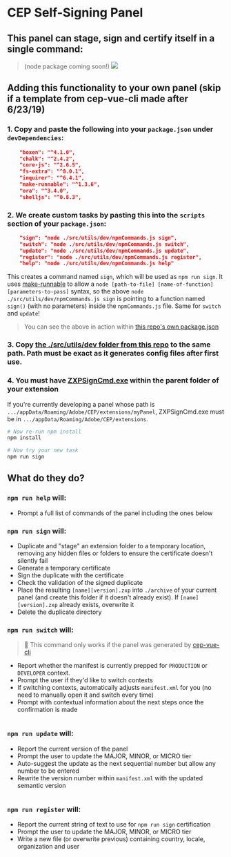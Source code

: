 # CEP Self-Signing Panel

## This panel can stage, sign and certify itself in a single command:

> (node package coming soon!)
> ![](https://thumbs.gfycat.com/GrimyGreatChimneyswift-size_restricted.gif)

## Adding this functionality to your own panel (skip if a template from cep-vue-cli made after 6/23/19)

### 1. Copy and paste the following into your `package.json` under `devDependencies`:

```json
    "boxen": "^4.1.0",
    "chalk": "^2.4.2",
    "core-js": "^2.6.5",
    "fs-extra": "^8.0.1",
    "inquirer": "^6.4.1",
    "make-runnable": "^1.3.6",
    "ora": "^3.4.0",
    "shelljs": "^0.8.3",
```

### 2. We create custom tasks by pasting this into the `scripts` section of your `package.json`:

```json
    "sign": "node ./src/utils/dev/npmCommands.js sign",
    "switch": "node ./src/utils/dev/npmCommands.js switch",
    "update": "node ./src/utils/dev/npmCommands.js update",
    "register": "node ./src/utils/dev/npmCommands.js register",
    "help": "node ./src/utils/dev/npmCommands.js help"
```

This creates a command named `sign`, which will be used as `npm run sign`. It uses [make-runnable](https://github.com/super-cache-money/make-runnable) to allow a `node [path-to-file] [name-of-function] [parameters-to-pass]` syntax, so the above `node ./src/utils/dev/npmCommands.js sign` is pointing to a function named `sign()` (with no parameters) inside the `npmCommands.js` file. Same for `switch` and `update`!

> You can see the above in action within [this repo's own package.json](https://github.com/Inventsable/CEP-Self-Signing-Panel/blob/master/package.json)

### 3. Copy [the ./src/utils/dev folder from this repo](https://github.com/Inventsable/CEP-Self-Signing-Panel/tree/master/src/utils/dev) to the same path. Path must be exact as it generates config files after first use.

### 4. You must have [ZXPSignCmd.exe](https://github.com/Adobe-CEP/CEP-Resources/tree/master/ZXPSignCMD/4.0.7) within the parent folder of your extension

If you're currently developing a panel whose path is `.../appData/Roaming/Adobe/CEP/extensions/myPanel`, ZXPSignCmd.exe must be in `.../appData/Roaming/Adobe/CEP/extensions`.

```bash
# Now re-run npm install
npm install

# Now try your new task
npm run sign
```

## What do they do?

### `npm run help` will:

- Prompt a full list of commands of the panel including the ones below

### `npm run sign` will:

- Duplicate and "stage" an extension folder to a temporary location, removing any hidden files or folders to ensure the certificate doesn't silently fail
- Generate a temporary certificate
- Sign the duplicate with the certificate
- Check the validation of the signed duplicate
- Place the resulting `[name][version].zxp` into `./archive` of your current panel (and create this folder if it doesn't already exist). If `[name][version].zxp` already exists, overwrite it
- Delete the duplicate directory

### `npm run switch` will:

> 🚩 This command only works if the panel was generated by [cep-vue-cli](https://github.com/Inventsable/generator-cep-vue-cli)

- Report whether the manifest is currently prepped for `PRODUCTION` or `DEVELOPER` context.
- Prompt the user if they'd like to switch contexts
- If switching contexts, automatically adjusts `manifest.xml` for you (no need to manually open it and switch every time)
- Prompt with contextual information about the next steps once the confirmation is made

![]()

### `npm run update` will:

- Report the current version of the panel
- Prompt the user to update the MAJOR, MINOR, or MICRO tier
- Auto-suggest the update as the next sequential number but allow any number to be entered
- Rewrite the version number within `manifest.xml` with the updated semantic version

![]()

### `npm run register` will:

- Report the current string of text to use for `npm run sign` certification
- Prompt the user to update the MAJOR, MINOR, or MICRO tier
- Write a new file (or overwrite previous) containing country, locale, organization and user
